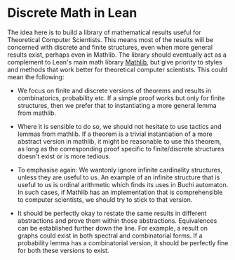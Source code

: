 # Discrete Math in Lean

The idea here is to build a library of mathematical results useful for Theoretical Computer Scientists. This means most of the results will be concerned with discrete and finite structures, even when more general results exist, perhaps even in Mathlib. The library should eventually act as a complement to Lean's main math library [Mathlib](https://github.com/leanprover-community/mathlib4), but give priority to styles and methods that work better for theoretical computer scientists. This could mean the following:

* We focus on finite and discrete versions of theorems and results in combinatorics, probability etc. If a simple proof  works but only for finite structures, then we prefer that to instantiating a more general lemma from mathlib.
  
* Where it is sensible to do so, we should not hesitate to use tactics and lemmas from mathlib. If a theorem is a trivial instantiation of a more abstract version in mathlib, it might be reasonable to use this theorem, as long as the corresponding proof specific to finite/discrete structures doesn't exist or is more tedious.

* To emphasise again: We wantonly ignore infinite cardinality structures, unless they are useful to us. An example of an infinite structure that is useful to us is ordinal arithmetic which finds its uses in Buchi automaton. In such cases, if Mathlib has an implementation that is comprehensible to computer scientists, we should try to stick to that version.

* It should be perfectly okay to restate the same results in different abstractions and prove them within those abstractions. Equivalences can be established further down the line. For example, a result on graphs could exist in both spectral and combinatorial forms. If a probability lemma has a combinatorial version, it should be perfectly fine for both these versions to exist.